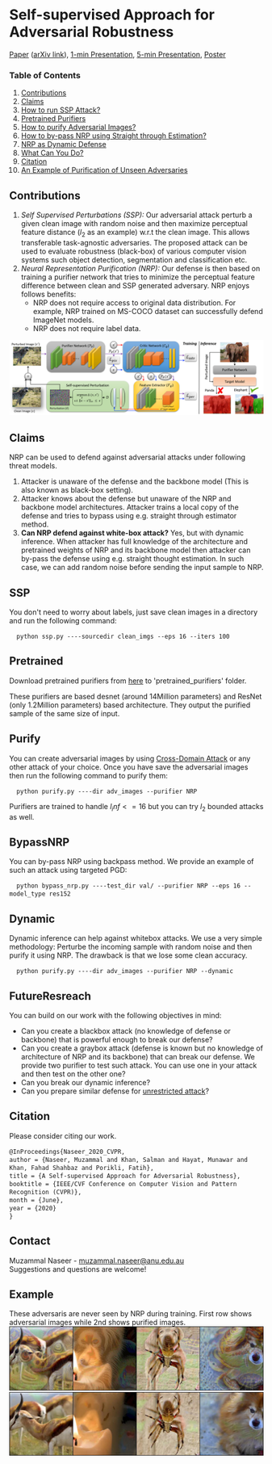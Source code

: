 # Self-supervised Approach for Adversarial Robustness

[Paper](http://openaccess.thecvf.com/content_CVPR_2020/papers/Naseer_A_Self-supervised_Approach_for_Adversarial_Robustness_CVPR_2020_paper.pdf) ([arXiv link](https://arxiv.org/abs/2006.04924)), [1-min Presentation](https://drive.google.com/file/d/1aXnRaZGcMZFbhIWKe3K6BiisYti75iOe/view?usp=sharing), [5-min Presentation](https://drive.google.com/file/d/1qUSC0KXPqRFtP5QB9Y70_ZKXqfDFmA7W/view?usp=sharing), [Poster](https://drive.google.com/file/d/1jpuXZZIhGpFrWcA8JvEzxqJ6A0kWphG2/view?usp=sharing)

### Table of Contents  
1) [Contributions](#Contributions) <a name="Contributions"/>
2) [Claims](#Claims) <a name="Claims"/>
3) [How to run SSP Attack?](#SSP) <a name="SSP"/>
4) [Pretrained Purifiers](#Pretrained) <a name="Pretrained"/>
5) [How to purify Adversarial Images?](#Purify) <a name="Purify"/>
6) [How to by-pass NRP using Straight through Estimation?](#BypassNRP)<a name="BypassNRP"/>
7) [NRP as Dynamic Defense](#Dynamic)<a name="Dynamic"/>
8) [What Can You Do?](#FutureResreach) <a name="FutureResreach"/>
9) [Citation](#Citation)  <a name="Citation"/>
10) [An Example of Purification of Unseen Adversaries](#Example) <a name="Example"/>


## Contributions

1) *Self Supervised Perturbations (SSP):* Our adversarial attack perturb a given clean image with random noise and then maximize perceptual feature distance ($l_{2}$ as an example) w.r.t the clean image. This allows transferable task-agnostic adversaries. The proposed attack can be used to evaluate robustness (black-box) of various computer vision systems such object detection, segmentation and classification etc.
2) *Neural Representation Purification (NRP):* Our defense is then based on training a purifier network that tries to minimize the perceptual feature difference between clean and SSP generated adversary. NRP enjoys follows benefits:
    * NRP does not require access to original data distribution. For example, NRP trained on MS-COCO dataset can successfully defend ImageNet models.
    * NRP does not require label data.

![Learning Algo](/assets/DefenseOverview-min3.png)

## Claims

NRP can be used to defend against adversarial attacks under following threat models.
1) Attacker is unaware of the defense and the backbone model (This is also known as black-box setting).
2) Attacker knows about the defense but unaware of the NRP and backbone model architectures. Attacker trains a local copy of the defense and tries to bypass using e.g. straight through estimator method.
3) **Can NRP defend against white-box attack?** Yes, but with dynamic inference. When attacker has full knowledge of the architecture and pretrained weights of NRP and its backbone model then attacker can by-pass the defense using e.g. straight thought estimation. In such case, we can add random noise before sending the input sample to NRP.

## SSP
You don't need to worry about labels, just save clean images in a directory and run the following command:
```
  python ssp.py ----sourcedir clean_imgs --eps 16 --iters 100
```

## Pretrained

Download pretrained purifiers from [here](https://drive.google.com/file/d/1qWqUS9MKGLC5GxQiqqZsw7z72XCSB8Oc/view?usp=sharing) to 'pretrained_purifiers' folder.

These purifiers are based desnet (around 14Million parameters) and ResNet (only 1.2Million parameters) based architecture. They output the purified sample of the same size of input.

## Purify
You can create adversarial images by using [Cross-Domain Attack](https://github.com/Muzammal-Naseer/Cross-domain-perturbations) or any other attack of your choice. Once you have save the adversarial images then run the following command to purify them:

```
  python purify.py ----dir adv_images --purifier NRP
```
Purifiers are trained to handle $l_inf <=16$ but you can try $l_2$ bounded attacks as well.

## BypassNRP
You can by-pass NRP using backpass method. We provide an example of such an attack using targeted PGD:
```
  python bypass_nrp.py ----test_dir val/ --purifier NRP --eps 16 --model_type res152
```

## Dynamic
Dynamic inference can help against whitebox attacks. We use a very simple methodology: Perturbe the incoming sample with random noise and then purify it using NRP. The drawback is that we lose some clean accuracy.

```
  python purify.py ----dir adv_images --purifier NRP --dynamic
```


## FutureResreach
You can build on our work with the following objectives in mind:
   * Can you create a blackbox attack (no knowledge of defense or backbone) that is powerful enough to break our defense?
   * Can you create a graybox attack (defense is known but no knowledge of architecture of NRP and its backbone) that can break our defense. We provide two purifier to test such attack. You can use one in your attack and then test on the other one?
   * Can you break our dynamic inference?
   * Can you prepare similar defense for [unrestricted attack](https://arxiv.org/abs/1807.01216)?
   
## Citation
Please consider citing our work.
```
@InProceedings{Naseer_2020_CVPR,
author = {Naseer, Muzammal and Khan, Salman and Hayat, Munawar and Khan, Fahad Shahbaz and Porikli, Fatih},
title = {A Self-supervised Approach for Adversarial Robustness},
booktitle = {IEEE/CVF Conference on Computer Vision and Pattern Recognition (CVPR)},
month = {June},
year = {2020}
}
```

## Contact
Muzammal Naseer - muzammal.naseer@anu.edu.au 
<br/>
Suggestions and questions are welcome!


## Example
These adversaris are never seen by NRP during training. First row shows adversarial images while 2nd shows purified images.
![a](/assets/robust_adv.jpg)
![b](/assets/robust_adv_fixed.jpg)
